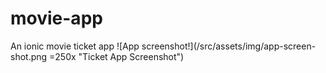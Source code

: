 # movie-app
An ionic movie ticket app
![App screenshot!](/src/assets/img/app-screen-shot.png =250x "Ticket App Screenshot")
